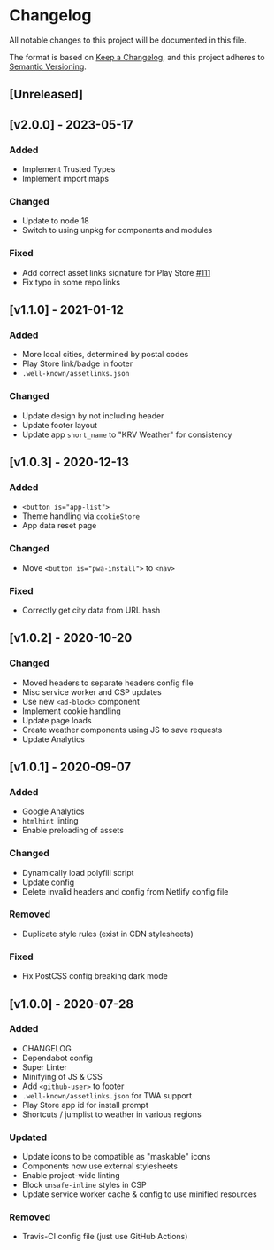 <!-- markdownlint-disable -->
# Changelog
All notable changes to this project will be documented in this file.

The format is based on [Keep a Changelog](https://keepachangelog.com/en/1.0.0/),
and this project adheres to [Semantic Versioning](https://semver.org/spec/v2.0.0.html).

## [Unreleased]

## [v2.0.0] - 2023-05-17

### Added
- Implement Trusted Types
- Implement import maps

### Changed
- Update to node 18
- Switch to using unpkg for components and modules

### Fixed
- Add correct asset links signature for Play Store [#111](https://github.com/kernvalley/weather.kernvalley.us/issues/111)
- Fix typo in some repo links

## [v1.1.0] - 2021-01-12

### Added
- More local cities, determined by postal codes
- Play Store link/badge in footer
- `.well-known/assetlinks.json`

### Changed
- Update design by not including header
- Update footer layout
- Update app `short_name` to "KRV Weather" for consistency

## [v1.0.3] - 2020-12-13

### Added
- `<button is="app-list">`
- Theme handling via `cookieStore`
- App data reset page

### Changed
- Move `<button is="pwa-install">` to `<nav>`

### Fixed
- Correctly get city data from URL hash

## [v1.0.2] - 2020-10-20

### Changed
- Moved headers to separate headers config file
- Misc service worker and CSP updates
- Use new `<ad-block>` component
- Implement cookie handling
- Update page loads
- Create weather components using JS to save requests
- Update Analytics

## [v1.0.1] - 2020-09-07

### Added
- Google Analytics
- `htmlhint` linting
- Enable preloading of assets

### Changed
- Dynamically load polyfill script
- Update config
- Delete invalid headers and config from Netlify config file

### Removed
- Duplicate style rules (exist in CDN stylesheets)

### Fixed
- Fix PostCSS config breaking dark mode

## [v1.0.0] - 2020-07-28

### Added
- CHANGELOG
- Dependabot config
- Super Linter
- Minifying of JS & CSS
- Add `<github-user>` to footer
- `.well-known/assetlinks.json` for TWA support
- Play Store app id for install prompt
- Shortcuts / jumplist to weather in various regions

### Updated
- Update icons to be compatible as "maskable" icons
- Components now use external stylesheets
- Enable project-wide linting
- Block `unsafe-inline` styles in CSP
- Update service worker cache & config to use minified resources

### Removed
- Travis-CI config file (just use GitHub Actions)
<!-- markdownlint-restore -->
